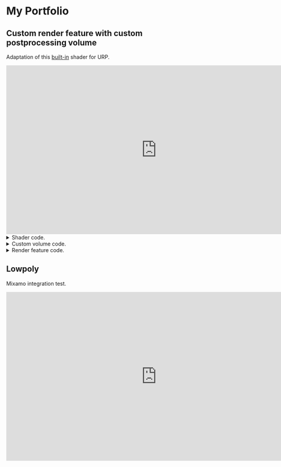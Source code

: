 # My Portfolio

## Custom render feature with custom postprocessing volume

Adaptation of this [built-in](https://github.com/imclab/TiltShift/tree/master) shader for URP.

<iframe width="800" height="450" src="https://www.youtube.com/embed/dvxGyGokUt8" frameborder="0" allowfullscreen></iframe>

<details>
<summary>Shader code.</summary>

<pre> ```hlsl
Shader "PostProcess/TiltShift"
{
    HLSLINCLUDE
        #include "Packages/com.unity.render-pipelines.universal/ShaderLibrary/Core.hlsl"
        #include "Packages/com.unity.render-pipelines.core/Runtime/Utilities/Blit.hlsl"

        float _Offset;
        float _Area;
        float _Spread;
        float _Samples;
        float _Radius;
        
        float2 _PixelSize;
        
        float _CubicDistortion;
        float _DistortionScale;

        float4 _GoldenRatioAngle;

        float4 _BlitTexture_TexelSize;

        inline half gradient (half2 uv)
        {
            half2 h = uv.xy - half2(0.5, 0.5);
            half r2 = dot(h, h);

            uv = (1.0 + r2 * (_CubicDistortion * sqrt(r2))) * _DistortionScale * h + 0.5;
            
            half2 coord = uv * 2.0 - 1.0 + _Offset;
            return pow ( abs (coord.y * _Area), _Spread);

        }

        half4 Tilt(Varyings input) : SV_Target
        {
            half2x2 rot = half2x2(_GoldenRatioAngle);
            half4 accumulator = 0.0;
            half4 divisor = 0.0;

            half r = 1.0;
            half2 angle = half2(0.0, _Radius * saturate(gradient(input.texcoord)));

            for (int i = 0; i < _Samples; i++)
            {
                r += 1.0 / r;
                angle = mul(rot, angle);
                half4 bokeh = SAMPLE_TEXTURE2D(
                    _BlitTexture,
                    sampler_LinearClamp,
                    input.texcoord + _PixelSize * (r - 1.0) * angle
                );

                accumulator += bokeh * bokeh;
                divisor += bokeh;
            }
            
            return accumulator/divisor;
        }
    ENDHLSL

    SubShader
    {
        Tags { "RenderType"="Opaque" "RenderPipeline" = "UniversalPipeline"}
        // No culling or depth
        Cull Off ZWrite Off

        Pass
        {
            Name "TiltPass"

            HLSLPROGRAM
            #pragma vertex Vert
            #pragma fragment Tilt

            ENDHLSL
        }
    }
}
```
</pre>
</details>


<details>
<summary>Custom volume code.</summary>

```cs
using System;
using UnityEngine.Rendering;
using UnityEngine.Rendering.Universal;

[Serializable, VolumeComponentMenuForRenderPipeline ("Postprocess/TiltShift", typeof(UniversalRenderPipeline))]
public class TiltShiftPostprocess : VolumeComponent, IPostProcessComponent
{
    public BoolParameter Active = new BoolParameter(true);

    public ClampedFloatParameter  Offset = new ClampedFloatParameter(0f, 0f, 1f);

    public ClampedFloatParameter Area = new ClampedFloatParameter(1f, 0f, 20f);

    public ClampedFloatParameter Spread = new ClampedFloatParameter(1f, 0f, 20f);

    public ClampedIntParameter Samples = new ClampedIntParameter(32, 4, 64);

    public ClampedFloatParameter Radius = new ClampedFloatParameter(2f, 0f, 2f);

    public ClampedFloatParameter CubicDistortion = new ClampedFloatParameter(5f, 0f, 20f);

    public ClampedFloatParameter DistortionScale = new ClampedFloatParameter(1f, 0f, 1f);

    public bool IsActive() => Active.value;

    public bool IsTileCompatible() => true;
}
```
</details>


<details>
  <summary>Render feature code.</summary>

```cs
using UnityEditor;
using UnityEngine;
using UnityEngine.Rendering;
using UnityEngine.Rendering.Universal;

public class TiltShiftRenderFeature : ScriptableRendererFeature
{
    private Material m_Material;
    class TiltShiftRenderPass : ScriptableRenderPass
    {
        private Material m_Material;
        // private static readonly int m_tiltId = Shader.PropertyToID("_TiltPass");

        private RTHandle m_Tilt;
        private RenderTextureDescriptor m_TiltTextureDescriptor;

        // Golden Ratio Angle
        private Vector4 m_GoldenRatioAngle = Vector4.zero;
        private const float m_GoldenRatio = 2.39996323f;

        public TiltShiftRenderPass(Material material)
        {
            m_Material = material;

            float goldenCos = Mathf.Cos(m_GoldenRatio);
            float goldenSin = Mathf.Sin(m_GoldenRatio);

            m_GoldenRatioAngle.Set(goldenCos, goldenSin, -goldenSin, goldenCos);

            m_TiltTextureDescriptor = new RenderTextureDescriptor(
                Screen.width, Screen.height,
                RenderTextureFormat.Default, 0);
        }

        public override void Configure(CommandBuffer cmd, RenderTextureDescriptor cameraTextureDescriptor)
        {
            m_TiltTextureDescriptor.width = cameraTextureDescriptor.width;
            m_TiltTextureDescriptor.height = cameraTextureDescriptor.height;

            RenderingUtils.ReAllocateIfNeeded(ref m_Tilt, m_TiltTextureDescriptor); // move to configure
        }

        // In URP 14 have blit problem, need to investigate
        // possible solution: https://discussions.unity.com/t/resolved-custom-render-pass-failing-urp-v14-0-6/911141/3
        public override void Execute(ScriptableRenderContext context, ref RenderingData renderingData)
        {
            CommandBuffer commandBuffer = CommandBufferPool.Get();
            
            VolumeStack volumeStack = VolumeManager.instance.stack;
            TiltShiftPostprocess tiltData = volumeStack.GetComponent<TiltShiftPostprocess>();

            RTHandle cameraTargetHandle = renderingData.cameraData.renderer.cameraColorTargetHandle;

            if (cameraTargetHandle == null)
                return;
            
            if (tiltData.IsActive())
            {
                UpdateTiltMaterial(tiltData);

                if(m_Material!=null)
                {
                    if(cameraTargetHandle == null) 
                    {
                        Debug.LogWarning("TiltTex is null");
                    }
                    if( cameraTargetHandle == null)
                    {
                        Debug.LogWarning("Camera is null");
                    }
                    Blit(commandBuffer, cameraTargetHandle, m_Tilt, m_Material, 0);
                    Blit(commandBuffer, m_Tilt, cameraTargetHandle, null, 1);
                }
            }

            context.ExecuteCommandBuffer(commandBuffer);
            CommandBufferPool.Release(commandBuffer);
        }

        private void UpdateTiltMaterial(TiltShiftPostprocess tiltData)
        {
            if (m_Material == null)
            {
                return;
            }

            // TODO move string to const or Shader Property ID
            m_Material.SetFloat("_Offset", tiltData.Offset.value);
            m_Material.SetFloat("_Area", tiltData.Area.value);
            m_Material.SetFloat("_Spread", tiltData.Spread.value);
            m_Material.SetInt("_Samples", tiltData.Samples.value);
            m_Material.SetFloat("_Radius", tiltData.Radius.value);
            m_Material.SetFloat("_CubicDistortion", tiltData.CubicDistortion.value);
            m_Material.SetFloat("_DistortionScale", tiltData.DistortionScale.value);


            // Setting up precalulated staff from here https://www.shadertoy.com/view/4d2Xzw
            // to not calculate at runtime
            m_Material.SetVector("_GoldenRatioAngle", m_GoldenRatioAngle);
        }

        public void Dispose()
        {
           // would material be deleted twice?
            // #if UNITY_EDITOR
            //     if (EditorApplication.isPlaying)
            //     {
            //         Destroy(m_Material);
            //     }
            //     else
            //     {
            //         DestroyImmediate(m_Material);
            //     }
            // #else
            //     Destroy(m_Material);
            // #endif
            
            if (m_Tilt!= null)
            {
                m_Tilt.Release();
            }
        }
    }

    TiltShiftRenderPass m_ScriptablePass;


    public override void Create()
    {
        if (m_Material == null || m_Material.shader == null)
        {
            if (m_Material!=null)
            {
                CoreUtils.Destroy(m_Material);
            }

            m_Material = CoreUtils.CreateEngineMaterial("PostProcess/TiltShift");
        }
        m_ScriptablePass = new TiltShiftRenderPass(m_Material);
        m_ScriptablePass.renderPassEvent = RenderPassEvent.BeforeRenderingPostProcessing;
    }

    public override void AddRenderPasses(ScriptableRenderer renderer, ref RenderingData renderingData)
    {
        renderer.EnqueuePass(m_ScriptablePass);
    }


    protected override void Dispose(bool disposing)
    {
        m_ScriptablePass.Dispose();
        #if UNITY_EDITOR
            if (EditorApplication.isPlaying)
            {
                Destroy(m_Material);
            }
            else
            {
                DestroyImmediate(m_Material);
            }
        #else
            Destroy(m_Material);
        #endif
        
    }
}
  ```
</details>



## Lowpoly

Mixamo integration test.

<iframe width="800" height="450" src="https://www.youtube.com/embed/rUhSBQ9xL9A" frameborder="0" allowfullscreen></iframe>



</details></details>
